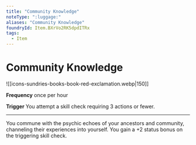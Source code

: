 ```yaml
---
title: "Community Knowledge"
noteType: ":luggage:"
aliases: "Community Knowledge"
foundryId: Item.BXrVo2RK5dpdITRx
tags:
  - Item
---
```


# Community Knowledge
![[icons-sundries-books-book-red-exclamation.webp|150]]

**Frequency** once per hour

**Trigger** You attempt a skill check requiring 3 actions or fewer.

* * *

You commune with the psychic echoes of your ancestors and community, channeling their experiences into yourself. You gain a +2 status bonus on the triggering skill check.
